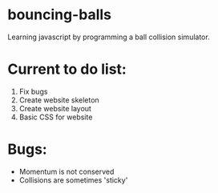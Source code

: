 # bouncing-balls
Learning javascript by programming a ball collision simulator.

# Current to do list:
1. Fix bugs
2. Create website skeleton
3. Create website layout
4. Basic CSS for website

# Bugs:
* Momentum is not conserved
* Collisions are sometimes 'sticky'
